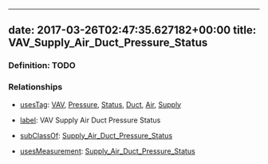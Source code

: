 
---
date: 2017-03-26T02:47:35.627182+00:00
title: VAV_Supply_Air_Duct_Pressure_Status
---
### Definition: TODO

### Relationships

* [usesTag](https://brickschema.org/schema/1.0/BrickFrame#usesTag): [VAV](https://brickschema.org/schema/1.0/BrickTag#VAV), [Pressure](https://brickschema.org/schema/1.0/BrickTag#Pressure), [Status](https://brickschema.org/schema/1.0/BrickTag#Status), [Duct](https://brickschema.org/schema/1.0/BrickTag#Duct), [Air](https://brickschema.org/schema/1.0/BrickTag#Air), [Supply](https://brickschema.org/schema/1.0/BrickTag#Supply)

* [label](http://www.w3.org/2000/01/rdf-schema#label): VAV Supply Air Duct Pressure Status

* [subClassOf](http://www.w3.org/2000/01/rdf-schema#subClassOf): [Supply_Air_Duct_Pressure_Status](https://brickschema.org/schema/1.0/Brick#Supply_Air_Duct_Pressure_Status)

* [usesMeasurement](https://brickschema.org/schema/1.0/BrickFrame#usesMeasurement): [Supply_Air_Duct_Pressure_Status](https://brickschema.org/schema/1.0/Brick#Supply_Air_Duct_Pressure_Status)
